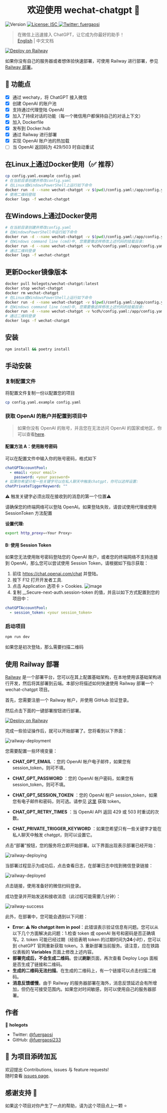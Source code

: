 <h1 align="center">欢迎使用 wechat-chatgpt 👋</h1>
<p>
  <img alt="Version" src="https://img.shields.io/badge/version-1.0.0-blue.svg?cacheSeconds=2592000" />
  <a href="#" target="_blank">
    <img alt="License: ISC" src="https://img.shields.io/badge/License-ISC-yellow.svg" />
  </a>
  <a href="https://twitter.com/fuergaosi" target="_blank">
    <img alt="Twitter: fuergaosi" src="https://img.shields.io/twitter/follow/fuergaosi.svg?style=social" />
  </a>
</p>

> 在微信上迅速接入 ChatGPT，让它成为你最好的助手！  
> [English](README.md) | 中文文档

[![Deploy on Railway](https://railway.app/button.svg)](https://railway.app/new/template/BHJD6L?referralCode=FaJtD_)  

如果你没有自己的服务器或者想体验快速部署，可使用 Railway 进行部署，参见 [Railway 部署](#railway-部署)。

## 🌟 功能点

- [x] 通过 wechaty，将 ChatGPT 接入微信
- [x] 创建 OpenAI 的账户池
- [x] 支持通过代理登陆 OpenAI
- [x] 加入了持续对话的功能（每一个微信用户都保持自己的对话上下文）
- [x] 加入 Dockerfile
- [x] 发布到 Docker.hub
- [x] 通过 Railway 进行部署
- [x] 实现 OpenAI 账户池的热加载
- [ ] 当 OpenAI 返回码为 429/503 时自动重试

## 在Linux上通过Docker使用（✅ 推荐）

```sh
cp config.yaml.example config.yaml
# 在当前目录创建并修改config.yaml
# 在Linux或WindowsPowerShell上运行如下命令
docker run -d --name wechat-chatgpt -v $(pwd)/config.yaml:/app/config.yaml holegots/wechat-chatgpt:latest
# 使用二维码登陆
docker logs -f wechat-chatgpt
```

## 在Windows上通过Docker使用

```sh
# 在当前目录创建并修改config.yaml
# 在WindowsPowerShell中运行如下命令
docker run -d --name wechat-chatgpt -v $(pwd)/config.yaml:/app/config.yaml holegots/wechat-chatgpt:latest
# 在Windows command line (cmd)中, 您需要像这样修改上述代码的挂载目录:
docker run -d --name wechat-chatgpt -v %cd%/config.yaml:/app/config.yaml holegots/wechat-chatgpt:latest
# 通过二维码登录
docker logs -f wechat-chatgpt
```

## 更新Docker镜像版本

```sh
docker pull holegots/wechat-chatgpt:latest
docker stop wechat-chatgpt
docker rm wechat-chatgpt
# 在Linux或WindowsPowerShell上运行如下命令
docker run -d --name wechat-chatgpt -v $(pwd)/config.yaml:/app/config.yaml holegots/wechat-chatgpt:latest
# 在Windows command line (cmd)中, 您需要像这样修改上述代码的挂载目录:
docker run -d --name wechat-chatgpt -v %cd%/config.yaml:/app/config.yaml holegots/wechat-chatgpt:latest
# 通过二维码登录
docker logs -f wechat-chatgpt
```

## 安装

```sh
npm install && poetry install
```

## 手动安装

### 复制配置文件

将配置文件复制一份以配置您的项目

```sh
cp config.yaml.example config.yaml
```

### 获取 OpenAI 的账户并配置到项目中

> 如果你没有 OpenAI 的账号，并且您在无法访问 OpenAI 的国家或地区，你可以查看[here](https://mirror.xyz/boxchen.eth/9O9CSqyKDj4BKUIil7NC1Sa1LJM-3hsPqaeW_QjfFBc).

#### **配置方法 A：使用账号密码**

可以在配置文件中输入你的账号密码，格式如下

```yaml
chatGPTAccountPool:
  - email: <your email>
    password: <your password>
# 如果你希望只有一些关键字可以在私人聊天中触发chatgpt，你可以这样设置:
chatPrivateTiggerKeyword: ""
```

⚠️ 触发关键字必须出现在接收到的消息的第一个位置⚠️

请确保您的终端网络可以登陆 OpenAI。如果登陆失败，请尝试使用代理或使用 SessionToken 方法配置

**设置代理:**

```sh
export http_proxy=<Your Proxy>
```

#### **B: 使用 Session Token**

如果您无法使用账号密码登陆您的 OpenAI 账户，或者您的终端网络不支持连接到 OpenAI，那么您可以尝试使用 Session Token，请根据如下指示获取：

1. 前往 <https://chat.openai.com/chat> 并登陆。
2. 按下 F12 打开开发者工具.
3. 点击 Application 选项卡 > Cookies.
   ![image](docs/images/session-token.png)
4. 复制 \_\_Secure-next-auth.session-token 的值，并且以如下方式配置到您的项目中：

```yaml
chatGPTAccountPool:
  - session_token: <your session_token>
```

### 启动项目

```sh
npm run dev
```

如果您是初次登陆，那么需要扫描二维码

## 使用 Railway 部署

[Railway](https://railway.app/) 是一个部署平台，您可以在其上配置基础架构，在本地使用该基础架构进行开发，然后将其部署到云端。本部分将描述如何快速使用 Railway 部署一个 wechat-chatgpt 项目。  

首先，您需要注册一个 Railway 帐户，并使用 GitHub 验证登录。  

然后点击下面的一键部署按钮进行部署。  

[![Deploy on Railway](https://railway.app/button.svg)](https://railway.app/new/template/BHJD6L?referralCode=FaJtD_)

完成一些验证操作后，就可以开始部署了。您将看到以下界面：  

![railway-deployment](docs/images/railway-deployment.png)  

您需要配置一些环境变量：  

- **CHAT_GPT_EMAIL** ：您的 OpenAI 帐户电子邮件，如果您有 session_token，则可不填。

- **CHAT_GPT_PASSWORD** ：您的 OpenAI 帐户密码，如果您有 session_token，则可不填。

- **CHAT_GPT_SESSION_TOKEN** ：您的 OpenAI 帐户 session_token，如果您有电子邮件和密码，则可选。请参见 [这里](#b-使用-session-token) 获取 token。

- **CHAT_GPT_RETRY_TIMES** ：当 OpenAI API 返回 429 或 503 时重试的次数。

- **CHAT_PRIVATE_TRIGGER_KEYWORD** ：如果您希望只有一些关键字才能在私人聊天中触发 chatgpt，则可以设置它。

点击“部署”按钮，您的服务将立即开始部署。以下界面出现表示部署已经开始：  

![railway-deploying](docs/images/railway-deploying.png)  

当部署过程显示为成功后，点击查看日志，在部署日志中找到微信登录链接：  

![railway-deployed](docs/images/railway-deployed.png)

点击链接，使用准备好的微信扫码登录。

成功登录并开始发送和接收消息（此过程可能需要几分钟）：  

![railway-success](docs/images/railway-succeed.png)

此外，在部署中，您可能会遇到以下问题：

- **Error: ⚠️ No chatgpt item in pool**：此错误表示验证信息有问题。您可以从以下几个方面解决此问题：1.检查 token 或 openAI 账号和密码是否正确填写。2. token 可能已经过期（经验表明 token 的过期时间为**24**小时），您可以到 chatGPT 官网重新获取 token。3. 重新部署当前服务。请注意，应在铁路仪表板的 **Variables** 页面上修改上述内容。
- **部署完成后，不会生成二维码**。尝试**刷新**页面，再次查看 Deploy Logs 面板是否生成了链接和二维码。
- **生成的二维码无法扫描**。在生成的二维码上，有一个链接可以点击扫描二维码。
- **消息反馈缓慢**。由于 Railway 的服务器部署在海外，消息反馈延迟会有所增加，但仍在可接受范围内。如果您对时间敏感，则可以使用自己的服务器部署。

## 作者

👤 **holegots**

- Twitter: [@fuergaosi](https://twitter.com/fuergaosi)
- GitHub: [@fuergaosi233](https://github.com/fuergaosi233)

## 🤝 为项目添砖加瓦

欢迎提出 Contributions, issues 与 feature requests!<br />随时查看 [issues page](https://github.com/fuergaosi233/wechat-chatgpt/issues).

## 感谢支持 🙏

如果这个项目对你产生了一点的帮助，请为这个项目点上一颗 ⭐️
